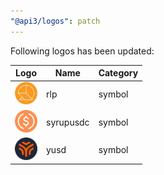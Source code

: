 ```yaml
---
"@api3/logos": patch
---
```


Following logos has been updated:

|Logo|Name|Category|
|---|---|---|
|<img src="./raw/symbols/rlp.svg" width="36" alt="">|rlp|symbol|
|<img src="./raw/symbols/syrupusdc.svg" width="36" alt="">|syrupusdc|symbol|
|<img src="./raw/symbols/yusd.svg" width="36" alt="">|yusd|symbol|
